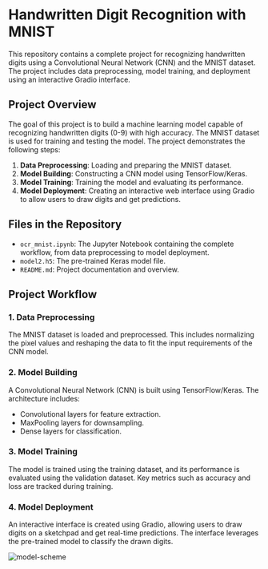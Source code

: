 # Handwritten Digit Recognition with MNIST

This repository contains a complete project for recognizing handwritten digits using a Convolutional Neural Network (CNN) and the MNIST dataset. The project includes data preprocessing, model training, and deployment using an interactive Gradio interface.

## Project Overview

The goal of this project is to build a machine learning model capable of recognizing handwritten digits (0-9) with high accuracy. The MNIST dataset is used for training and testing the model. The project demonstrates the following steps:

1. **Data Preprocessing**: Loading and preparing the MNIST dataset.
2. **Model Building**: Constructing a CNN model using TensorFlow/Keras.
3. **Model Training**: Training the model and evaluating its performance.
4. **Model Deployment**: Creating an interactive web interface using Gradio to allow users to draw digits and get predictions.

## Files in the Repository

- `ocr_mnist.ipynb`: The Jupyter Notebook containing the complete workflow, from data preprocessing to model deployment.
- `model2.h5`: The pre-trained Keras model file.
- `README.md`: Project documentation and overview.

## Project Workflow

### 1. Data Preprocessing

The MNIST dataset is loaded and preprocessed. This includes normalizing the pixel values and reshaping the data to fit the input requirements of the CNN model.

### 2. Model Building

A Convolutional Neural Network (CNN) is built using TensorFlow/Keras. The architecture includes:
- Convolutional layers for feature extraction.
- MaxPooling layers for downsampling.
- Dense layers for classification.

### 3. Model Training

The model is trained using the training dataset, and its performance is evaluated using the validation dataset. Key metrics such as accuracy and loss are tracked during training.

### 4. Model Deployment

An interactive interface is created using Gradio, allowing users to draw digits on a sketchpad and get real-time predictions. The interface leverages the pre-trained model to classify the drawn digits.


![model-scheme](https://github.com/MarBenitez/ocr-mnist-tensorflow/blob/main/ocr_mnist.ipynb)
